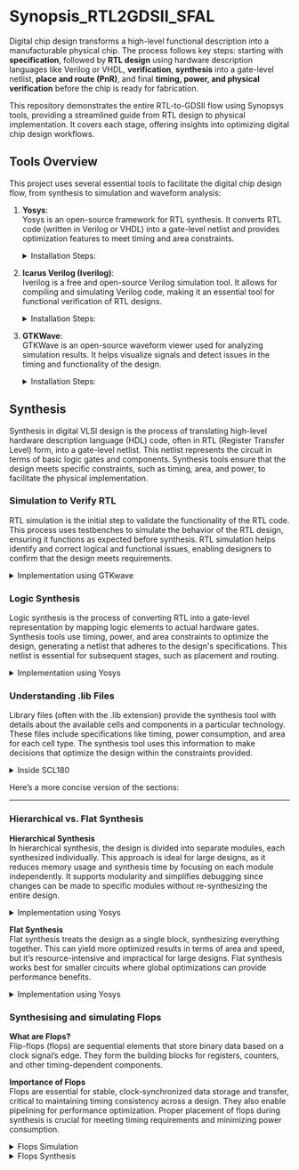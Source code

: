 # Synopsis_RTL2GDSII_SFAL

Digital chip design transforms a high-level functional description into a manufacturable physical chip. The process follows key steps: starting with **specification**, followed by **RTL design** using hardware description languages like Verilog or VHDL, **verification**, **synthesis** into a gate-level netlist, **place and route (PnR)**, and final **timing, power, and physical verification** before the chip is ready for fabrication.

This repository demonstrates the entire RTL-to-GDSII flow using Synopsys tools, providing a streamlined guide from RTL design to physical implementation. It covers each stage, offering insights into optimizing digital chip design workflows.

## Tools Overview

This project uses several essential tools to facilitate the digital chip design flow, from synthesis to simulation and waveform analysis:

1. **Yosys**:  
   Yosys is an open-source framework for RTL synthesis. It converts RTL code (written in Verilog or VHDL) into a gate-level netlist and provides optimization features to meet timing and area constraints.

   <details>
      <summary>Installation Steps:</summary>

      ```bash
      sudo apt-get update
      git clone https://github.com/YosysHQ/yosys.git
      cd yosys
      sudo apt install make  # If make is not installed, please install it
      sudo apt-get install build-essential clang bison flex \
         libreadline-dev gawk tcl-dev libffi-dev git \
         graphviz xdot pkg-config python3 libboost-system-dev \
         libboost-python-dev libboost-filesystem-dev zlib1g-dev
      make config-gcc
      make 
      sudo make install
     ```

   </details>  

2. **Icarus Verilog (Iverilog)**:  
   Iverilog is a free and open-source Verilog simulation tool. It allows for compiling and simulating Verilog code, making it an essential tool for functional verification of RTL designs.

   <details>
      <summary>Installation Steps:</summary>

   ```bash
   sudo apt-get update
   sudo apt-get install iverilog
   ```

   </details>

3. **GTKWave**:  
   GTKWave is an open-source waveform viewer used for analyzing simulation results. It helps visualize signals and detect issues in the timing and functionality of the design.

   <details>
      <summary>Installation Steps:</summary>

   ```bash
   sudo apt-get update
   sudo apt install gtkwave
   ```

   </details>

## Synthesis

Synthesis in digital VLSI design is the process of translating high-level hardware description language (HDL) code, often in RTL (Register Transfer Level) form, into a gate-level netlist. This netlist represents the circuit in terms of basic logic gates and components. Synthesis tools ensure that the design meets specific constraints, such as timing, area, and power, to facilitate the physical implementation.

### Simulation to Verify RTL

RTL simulation is the initial step to validate the functionality of the RTL code. This process uses testbenches to simulate the behavior of the RTL design, ensuring it functions as expected before synthesis. RTL simulation helps identify and correct logical and functional issues, enabling designers to confirm that the design meets requirements.

   <details>
      <summary>Implementation using GTKwave</summary>

   </details>

### Logic Synthesis

Logic synthesis is the process of converting RTL into a gate-level representation by mapping logic elements to actual hardware gates. Synthesis tools use timing, power, and area constraints to optimize the design, generating a netlist that adheres to the design's specifications. This netlist is essential for subsequent stages, such as placement and routing.

   <details>
      <summary>Implementation using Yosys</summary>

   </details>

### Understanding .lib Files

Library files (often with the .lib extension) provide the synthesis tool with details about the available cells and components in a particular technology. These files include specifications like timing, power consumption, and area for each cell type. The synthesis tool uses this information to make decisions that optimize the design within the constraints provided.

   <details>
      <summary>Inside SCL180</summary>

   </details>

Here’s a more concise version of the sections:

---

### Hierarchical vs. Flat Synthesis

**Hierarchical Synthesis**  
In hierarchical synthesis, the design is divided into separate modules, each synthesized individually. This approach is ideal for large designs, as it reduces memory usage and synthesis time by focusing on each module independently. It supports modularity and simplifies debugging since changes can be made to specific modules without re-synthesizing the entire design.

   <details>
      <summary>Implementation using Yosys</summary>

   </details>

**Flat Synthesis**  
Flat synthesis treats the design as a single block, synthesizing everything together. This can yield more optimized results in terms of area and speed, but it’s resource-intensive and impractical for large designs. Flat synthesis works best for smaller circuits where global optimizations can provide performance benefits.

   <details>
      <summary>Implementation using Yosys</summary>

   </details>

### Synthesising and simulating Flops

**What are Flops?**  
Flip-flops (flops) are sequential elements that store binary data based on a clock signal’s edge. They form the building blocks for registers, counters, and other timing-dependent components.

**Importance of Flops**  
Flops are essential for stable, clock-synchronized data storage and transfer, critical to maintaining timing consistency across a design. They also enable pipelining for performance optimization. Proper placement of flops during synthesis is crucial for meeting timing requirements and minimizing power consumption.

   <details>
      <summary>Flops Simulation</summary>

   </details>

   <details>
      <summary>Flops Synthesis</summary>

   </details>

